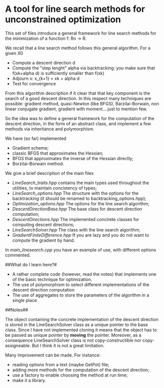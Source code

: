 # A tool for line search methods for unconstrained optimization #

This set of files introduce a general framework for line search methods for the minimization of a function
f: Rn -> R.

We recall that a line search method follows this general algorithm. For a given X0

- Compute a descent direction d
- Compute the "step lenght" alpha via backtracking: you make sure that f(xk+alpha d) is sufficiently smaller than f(xk)
- Adjourn x: x_{k+1} = xk + alpha d
- Test for convergence

From this algorithm description if it clear that that key component is the search of a good descent direction. In this respect many techniques are possible: 
gradient method, quasi-Newton (like BFGS), Barzilai-Borwain, non linear conjugate gradient, gradient with moment....just to mention few.

So the idea was to define a general framework for the computation of the descent direction, in the form of an abstract class, 
and implement a few methods via inheritance and polymorphism.

We have (so far) implemented

- Gradient scheme;
- classic BFGS that approximates the Hessian;
- BFGS that approximates the inverse of the Hessian directly;
- Borzilai-Borwain method.

We give a brief description of the main files

- *LineSearch_traits.hpp* contains the main types used throughout the utilities, to maintain concistency of types;
- *LineSearch_options.hpp* The structure with the options for the backtracking (it should be renamed to backtracking_options.hpp);
- *Optimization_options.hpp* The options for the line search algorithm;
- *DescentDirectionBase.hpp* The base class for descent direction computation;
- *DescentDirections.hpp* The implemented conclrete classes for computing descent directions;
- *LineSearchSolver.hpp* The class with the line search algorithm;
- *GradientFiniteDifference.hpp* If you are lazy and you do not want to compute the gradient by hand.

In *main_linesearch.cpp* you have an example of use, with different options commented.

##What do I learn here?#
- A rather complete code (however, read the notes) that implements one of the basic technique for optimization.
- The use of polymorphism to select different implementations of the descent direction computation
- The use of aggregates to store the parameters of the algorithm in a single place


##Notes##

The object containing the concrete implementation of the descent direction is stored in the LineSearchSolver class as a unique pointer to the base class. Since I have not implemented
cloning it means that the object has to be passed as unique pointer by **moving** the pointer. Moreover, as a consequence LineSearchSolver class is not copy-constructible nor copy-assigneable. But I think it is
not a great limitation.

Many improvement can be made. For instance: 
- reading options from a text (maybe GetPot) file; 
- adding more methods for the computation of the descent direction; 
- use a factory to enable choosing the method at run time;
- make it a library.


 



